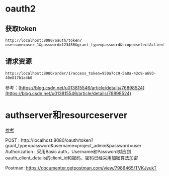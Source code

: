 # oauth2
## 获取token

```
http://localhost:8080/oauth/token?username=user_1&password=123456&grant_type=password&scope=select&client_id=client_2&client_secret=123456
```

## 请求资源

```
http://localhost:8080/order/1?access_token=950a7cc9-5a8a-42c9-a693-40e817b1a4b0
```

参考：[https://blog.csdn.net/u013815546/article/details/76898524](https://blog.csdn.net/u013815546/article/details/76898524)

# authserver和resourceserver

[参考](https://www.cnblogs.com/zsg88/p/11382054.html)

POST :  http://localhost:8080/oauth/token?grant_type=password&username=project_admin&password=user 
Authorization : 采用Basic auth，Username和Password对应到oauth_client_details的client_id和密码，密码已经采用加密算法加密

Postman: https://documenter.getpostman.com/view/7986465/TVKJyukT